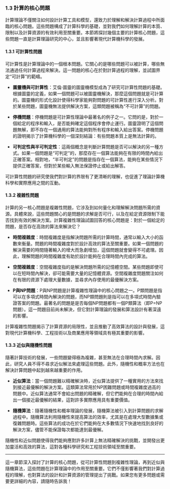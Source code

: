 ### **1.3 計算的核心問題**

計算理論不僅關注如何設計計算工具和模型，還致力於理解和解決計算過程中所面臨的核心問題。這些問題構成了計算科學的基礎，並對我們如何理解計算的本質、限制以及計算資源的有效利用至關重要。本節將探討幾個主要的計算核心問題，這些問題一直是計算理論研究的中心，並且影響著現代計算機科學的發展。

#### **1.3.1 可計算性問題**

可計算性是計算理論中的一個根本問題。它關心的是哪些問題可以被計算，哪些無法通過任何計算過程來解決。這一問題的核心在於對計算過程的理解，並試圖界定“可計算”的範疇。

- **圖靈機與可計算性**：艾倫·圖靈的圖靈機模型成為了研究可計算性問題的基礎。根據圖靈的定義，如果一個問題可以被圖靈機解決，那麼這個問題就是可計算的。圖靈機的形式化設計使得科學家能夠對問題的可計算性進行深入分析。對於某些問題，圖靈機無法提供解決方案，這類問題被稱為“不可計算”的問題。

- **停機問題**：停機問題是可計算性理論中最著名的例子之一。它問的是，對於一個給定的程序和輸入，是否能夠確定這個程序會停止運行。圖靈證明了這個問題無解，即不存在一個通用的算法能夠對所有程序和輸入給出答案。停機問題的證明揭示了計算機科學的一個深刻結論：有些問題本質上是無法計算的。

- **可判定性與半可判定性**：這兩個概念是判斷計算問題是否可以解決的另一種方式。如果一個問題是“可判定”的，那麼存在一個算法能夠在有限的時間內給出正確答案。相對地，“半可判定”的問題是指存在一個算法，能夠在某些情況下提供正確答案，但對於某些輸入無法保證停止或給出解答。

可計算性問題的研究使我們對計算的界限有了更清晰的理解，也促進了理論計算機科學和實際應用之間的互動。

#### **1.3.2 複雜性問題**

計算的另一核心問題是複雜性問題，它涉及到如何量化和理解解決問題所需的資源。具體來說，這些問題關心的是問題的求解是否可行，以及在給定資源限制下能否找到有效的解決方案。計算複雜性理論試圖回答的核心問題是：對於一個給定的問題，是否存在高效的算法來解決它？

- **時間複雜度**：時間複雜度是指解決問題所需的計算時間，通常以輸入大小的函數來衡量。問題的時間複雜度對於設計高效的算法至關重要。如果一個問題的解決需要的時間隨著輸入的增大而急劇增加，這個問題就會變得不可處理。因此，理解問題的時間複雜度有助於設計能夠在合理時間內完成的算法。

- **空間複雜度**：空間複雜度指的是解決問題所需的記憶體空間。某些問題即使可以在短時間內解決，卻可能需要大量的記憶體資源。空間複雜度問題關注如何在有限的資源下處理大量數據，並尋求內存使用的最優解決方案。

- **P與NP問題**：P與NP問題是計算複雜性理論中的核心問題之一。P類問題是指可以在多項式時間內解決的問題，而NP類問題則是指可以在多項式時間內驗證答案的問題。最著名的問題是是否每個NP問題都有一個P類算法（即P=NP問題）。這一問題目前尚未解決，但它對計算理論的發展和算法設計有著深遠的影響。

計算複雜性問題揭示了計算資源的局限性，並且推動了高效算法的設計與發展，這對現代計算機科學、工程技術以及商業應用等領域具有極其重要的影響。

#### **1.3.3 近似與隨機性問題**

隨著計算技術的發展，一些問題變得極為複雜，甚至無法在合理時間內求解。因此，研究人員不得不尋求近似解法來處理這些問題。此外，隨機性和概率方法也在解決計算問題中起到越來越重要的作用。

- **近似算法**：當一個問題難以精確解決時，近似算法提供了一種實用的方法來找到接近最優解的解決方案。這類算法常用於NP困難問題或時間複雜度過高的問題中。近似算法通常不會給出問題的精確解，但它們能夠在合理的時間內給出一個接近最優解的結果，這對許多實際應用具有重要價值。

- **隨機算法**：隨著隨機性和概率理論的發展，隨機算法被引入到計算問題的求解過程中。隨機算法利用隨機性來提高算法的效率，尤其是在處理大型數據集或復雜問題時。這些算法的成功在於它們能夠在大多數情況下快速地找到良好的解決方案，儘管不能保證每次都能達到最優解。

隨機性和近似問題使得我們能夠應對許多計算上無法精確解決的挑戰，並開發出更加靈活和高效的算法，這對各種科學研究和工程技術領域至關重要。

---

這一章節深入探討了計算的核心問題，從可計算性問題到複雜性理論，再到近似與隨機算法，這些問題在計算理論中的作用至關重要。它們不僅影響著我們對計算過程的理解，也對算法的設計和計算資源的管理提出了挑戰。如果您有更多問題或需要更詳細的內容，請隨時告訴我！